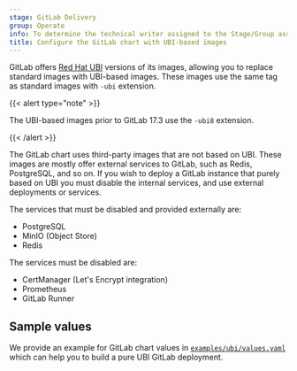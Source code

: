 ```yaml
---
stage: GitLab Delivery
group: Operate
info: To determine the technical writer assigned to the Stage/Group associated with this page, see https://handbook.gitlab.com/handbook/product/ux/technical-writing/#assignments
title: Configure the GitLab chart with UBI-based images
---
```


GitLab offers [Red Hat UBI](https://www.redhat.com/en/blog/introducing-red-hat-universal-base-image)
versions of its images, allowing you to replace standard images with UBI-based
images. These images use the same tag as standard images with `-ubi` extension.

{{< alert type="note" >}}

The UBI-based images prior to GitLab 17.3 use the `-ubi8` extension.

{{< /alert >}}

The GitLab chart uses third-party images that are not based on UBI. These images
are mostly offer external services to GitLab, such as Redis, PostgreSQL, and so on.
If you wish to deploy a GitLab instance that purely based on UBI you must
disable the internal services, and use external deployments or services.

The services that must be disabled and provided externally are:

- PostgreSQL
- MinIO (Object Store)
- Redis

The services must be disabled are:

- CertManager (Let's Encrypt integration)
- Prometheus
- GitLab Runner

## Sample values

We provide an example for GitLab chart values in [`examples/ubi/values.yaml`](https://gitlab.com/gitlab-org/charts/gitlab/tree/master/examples/ubi/values.yaml)
which can help you to build a pure UBI GitLab deployment.
